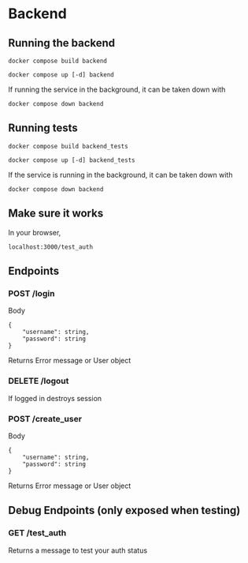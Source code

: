 # Backend

## Running the backend

```
docker compose build backend
```

```
docker compose up [-d] backend
```

If running the service in the background, it can be taken down with

```
docker compose down backend
```

## Running tests

```
docker compose build backend_tests
```

```
docker compose up [-d] backend_tests
```

If the service is running in the background, it can be taken down with

```
docker compose down backend
```

## Make sure it works

In your browser,

```
localhost:3000/test_auth
```

## Endpoints

### POST /login

Body

```
{
    "username": string,
    "password": string
}
```

Returns
Error message or User object

### DELETE /logout

If logged in destroys session

### POST /create_user

Body

```
{
    "username": string,
    "password": string
}
```

Returns
Error message or User object

## Debug Endpoints (only exposed when testing)

### GET /test_auth

Returns a message to test your auth status
